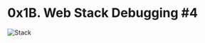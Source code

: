 # 0x1B. Web Stack Debugging #4


![Stack](https://s3.amazonaws.com/intranet-projects-files/holbertonschool-sysadmin_devops/313/frdkCrb.jpg)
